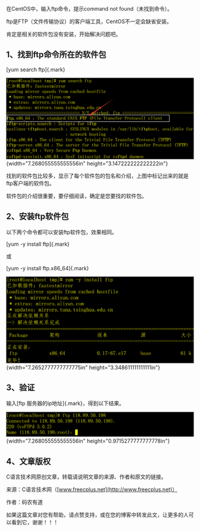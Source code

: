 在CentOS中，输入ftp命令，提示command not found（未找到命令）。

ftp是FTP（文件传输协议）的客户端工具，CentOS不一定会缺省安装。

肯定是相关的软件包没有安装，开始解决问题吧。

## 1、找到ftp命令所在的软件包

[yum search ftp]{.mark}

![](/images/32/media/image1.png){width="7.268055555555556in"
height="3.147222222222222in"}

找到的软件包比较多，显示了每个软件包的包名和介绍，上图中标记出来的就是ftp客户端的软件包。

软件包的介绍很重要，要仔细阅读，确定是您要找的软件包。

## 2、安装ftp软件包

以下两个命令都可以安装ftp软件包，效果相同。

[yum -y install ftp]{.mark}

或

[yum -y install ftp.x86_64]{.mark}

![](/images/32/media/image2.png){width="7.2652777777777775in"
height="3.348611111111111in"}

## 3、验证

输入[ftp 服务器的ip地址]{.mark}，得到以下结果。

![](/images/32/media/image3.png){width="7.268055555555556in"
height="0.9715277777777778in"}

## 4、文章版权

C语言技术网原创文章，转载请说明文章的来源、作者和原文的链接。

来源：C语言技术网（[www.freecplus.net](http://www.freecplus.net)）

作者：码农有道

如果这篇文章对您有帮助，请点赞支持，或在您的博客中转发此文，让更多的人可以看到它，谢谢！！！
